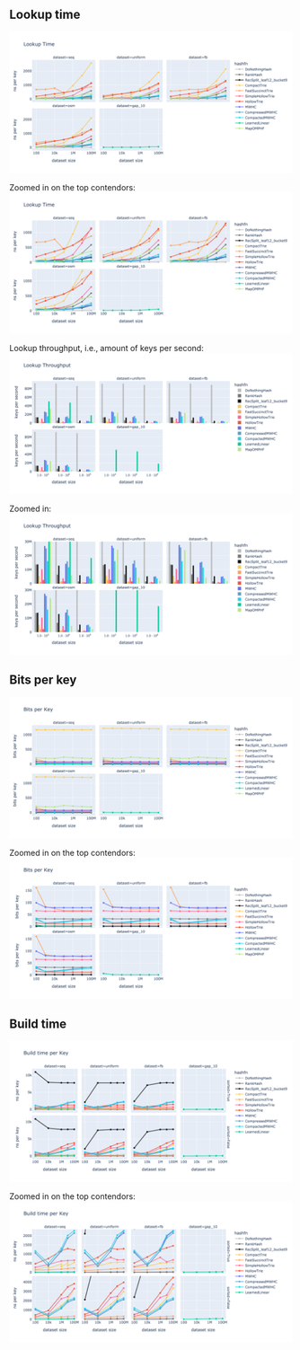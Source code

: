 ## Lookup time
![lookup time](https://github.com/DominikHorn/exotic-hashing/raw/514fdfcea9bdaa53f6c2a3dc69b280b6ef92e2b9/results/lookup_time.png)

Zoomed in on the top contendors:
![zoomed lookup time](https://github.com/DominikHorn/exotic-hashing/raw/514fdfcea9bdaa53f6c2a3dc69b280b6ef92e2b9/results/zoomed_lookup_time.png)

Lookup throughput, i.e., amount of keys per second:
![lookup throughput](https://github.com/DominikHorn/exotic-hashing/raw/514fdfcea9bdaa53f6c2a3dc69b280b6ef92e2b9/results/lookup_throughput.png)

Zoomed in:
![zoomed lookup throughput](https://github.com/DominikHorn/exotic-hashing/raw/514fdfcea9bdaa53f6c2a3dc69b280b6ef92e2b9/results/zoomed_lookup_throughput.png)

## Bits per key
![bits per key](https://github.com/DominikHorn/exotic-hashing/raw/514fdfcea9bdaa53f6c2a3dc69b280b6ef92e2b9/results/bits_per_key.png)

Zoomed in on the top contendors:
![zoomed bits per key](https://github.com/DominikHorn/exotic-hashing/raw/514fdfcea9bdaa53f6c2a3dc69b280b6ef92e2b9/results/zoomed_bits_per_key.png)

## Build time
![build time](https://github.com/DominikHorn/exotic-hashing/raw/514fdfcea9bdaa53f6c2a3dc69b280b6ef92e2b9/results/build_time.png)

Zoomed in on the top contendors:
![zoomed build time](https://github.com/DominikHorn/exotic-hashing/raw/514fdfcea9bdaa53f6c2a3dc69b280b6ef92e2b9/results/zoomed_build_time.png)